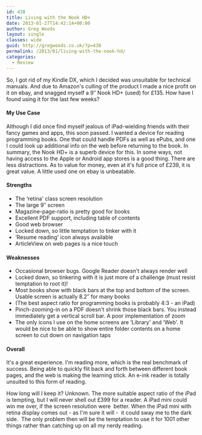 ```yaml
---
id: 438
title: Living with the Nook HD+
date: 2013-01-27T14:42:14+00:00
author: Greg Woods
layout: single
classes: wide
guid: http://gregwoods.co.uk/?p=438
permalink: /2013/01/living-with-the-nook-hd/
categories:
  - Review
---
```

So, I got rid of my Kindle DX, which I decided was unsuitable for technical manuals. And due to Amazon's culling of the product I made a nice profit on it on ebay, and snagged myself a 9&#8243; Nook HD+ (used) for £135. How have I found using it for the last few weeks?

#### My Use Case

Although I did once find myself jealous of iPad-wielding friends with their fancy games and apps, this soon passed. I wanted a device for reading programming books. One that could handle PDFs as well as ePubs, and one I could look up additional info on the web before returning to the book. In summary, the Nook HD+ is a superb device for this. In some ways, not having access to the Apple or Android app stores is a good thing. There are less distractions. As to value for money, even at it's full price of £239, it is great value. A little used one on ebay is unbeatable.

#### Strengths

  * The &#8216;retina' class screen resolution
  * The large 9&#8243; screen
  * Magazine-page-ratio is pretty good for books
  * Excellent PDF support, including table of contents
  * Good web browser
  * Locked down, so little temptation to tinker with it
  * &#8216;Resume reading' icon always available
  * ArticleView on web pages is a nice touch

#### Weaknesses

  * Occasional browser bugs. Google Reader doesn't always render well
  * Locked down, so tinkering with it is just more of a challenge (must resist temptation to root it)!
  * Most books show with black bars at the top and bottom of the screen. Usable screen is actually 8.2&#8243; for many books
  * (The best aspect ratio for programming books is probably 4:3 - an iPad)
  * Pinch-zooming-in on a PDF doesn't shrink those black bars. You instead immediately get a vertical scroll bar. A poor implementation of zoom
  * The only icons I use on the home screens are &#8216;Library' and &#8216;Web'. It would be nice to be able to show entire folder contents on a home screen to cut down on navigation taps

#### Overall

It's a great experience. I'm reading more, which is the real benchmark of success. Being able to quickly flit back and forth between different book pages, and the web is making the learning stick. An e-ink reader is totally unsuited to this form of reading.

How long will I keep it? Unknown. The more suitable aspect ratio of the iPad is tempting, but I will never shell out £399 for a reader. A iPad mini could win me over, if the screen resolution were  better. When the iPad mini with retina display comes out - as I'm sure it will -  it could sway me to the dark side.  The only problem then will be the temptation to use it for 1001 other things rather than catching up on all my nerdy reading.

&nbsp;

&nbsp;